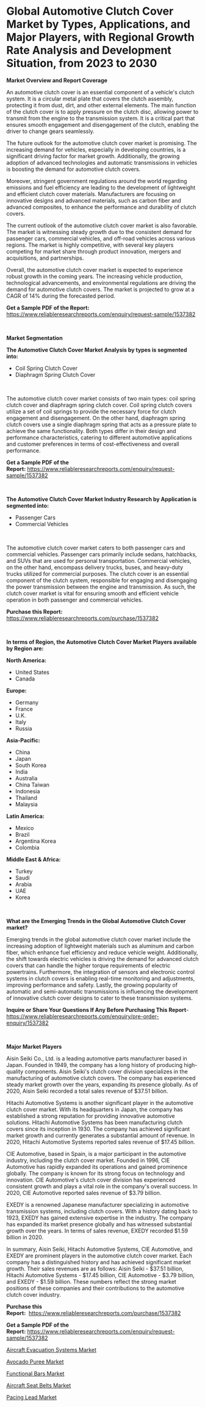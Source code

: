 <p><h1>Global Automotive Clutch Cover Market by Types, Applications, and Major Players, with Regional Growth Rate Analysis and Development Situation, from 2023 to 2030</h1></p><p><strong>Market Overview and Report Coverage</strong></p>
<p><p>An automotive clutch cover is an essential component of a vehicle's clutch system. It is a circular metal plate that covers the clutch assembly, protecting it from dust, dirt, and other external elements. The main function of the clutch cover is to apply pressure on the clutch disc, allowing power to transmit from the engine to the transmission system. It is a critical part that ensures smooth engagement and disengagement of the clutch, enabling the driver to change gears seamlessly.</p><p>The future outlook for the automotive clutch cover market is promising. The increasing demand for vehicles, especially in developing countries, is a significant driving factor for market growth. Additionally, the growing adoption of advanced technologies and automatic transmissions in vehicles is boosting the demand for automotive clutch covers.</p><p>Moreover, stringent government regulations around the world regarding emissions and fuel efficiency are leading to the development of lightweight and efficient clutch cover materials. Manufacturers are focusing on innovative designs and advanced materials, such as carbon fiber and advanced composites, to enhance the performance and durability of clutch covers.</p><p>The current outlook of the automotive clutch cover market is also favorable. The market is witnessing steady growth due to the consistent demand for passenger cars, commercial vehicles, and off-road vehicles across various regions. The market is highly competitive, with several key players competing for market share through product innovation, mergers and acquisitions, and partnerships.</p><p>Overall, the automotive clutch cover market is expected to experience robust growth in the coming years. The increasing vehicle production, technological advancements, and environmental regulations are driving the demand for automotive clutch covers. The market is projected to grow at a CAGR of 14% during the forecasted period.</p></p>
<p><strong>Get a Sample PDF of the Report:</strong> <a href="https://www.reliableresearchreports.com/enquiry/request-sample/1537382">https://www.reliableresearchreports.com/enquiry/request-sample/1537382</a></p>
<p>&nbsp;</p>
<p><strong>Market Segmentation</strong></p>
<p><strong>The Automotive Clutch Cover Market Analysis by types is segmented into:</strong></p>
<p><ul><li>Coil Spring Clutch Cover</li><li>Diaphragm Spring Clutch Cover</li></ul></p>
<p>&nbsp;</p>
<p><p>The automotive clutch cover market consists of two main types: coil spring clutch cover and diaphragm spring clutch cover. Coil spring clutch covers utilize a set of coil springs to provide the necessary force for clutch engagement and disengagement. On the other hand, diaphragm spring clutch covers use a single diaphragm spring that acts as a pressure plate to achieve the same functionality. Both types differ in their design and performance characteristics, catering to different automotive applications and customer preferences in terms of cost-effectiveness and overall performance.</p></p>
<p><strong>Get a Sample PDF of the Report:</strong>&nbsp;<a href="https://www.reliableresearchreports.com/enquiry/request-sample/1537382">https://www.reliableresearchreports.com/enquiry/request-sample/1537382</a></p>
<p>&nbsp;</p>
<p><strong>The Automotive Clutch Cover Market Industry Research by Application is segmented into:</strong></p>
<p><ul><li>Passenger Cars</li><li>Commercial Vehicles</li></ul></p>
<p>&nbsp;</p>
<p><p>The automotive clutch cover market caters to both passenger cars and commercial vehicles. Passenger cars primarily include sedans, hatchbacks, and SUVs that are used for personal transportation. Commercial vehicles, on the other hand, encompass delivery trucks, buses, and heavy-duty trucks utilized for commercial purposes. The clutch cover is an essential component of the clutch system, responsible for engaging and disengaging the power transmission between the engine and transmission. As such, the clutch cover market is vital for ensuring smooth and efficient vehicle operation in both passenger and commercial vehicles.</p></p>
<p><strong>Purchase this Report:</strong>&nbsp; <a href="https://www.reliableresearchreports.com/purchase/1537382">https://www.reliableresearchreports.com/purchase/1537382</a></p>
<p>&nbsp;</p>
<p><strong>In terms of Region, the Automotive Clutch Cover Market Players available by Region are:</strong></p>
<p>
    <p> <strong> North America: </strong>
        <ul>
            <li>United States</li>
            <li>Canada</li>
        </ul>
        </p> 
    <p> <strong> Europe: </strong>
        <ul>
            <li>Germany</li>
            <li>France</li>
            <li>U.K.</li>
            <li>Italy</li>
            <li>Russia</li>
        </ul>
        </p> 
    <p> <strong> Asia-Pacific: </strong>
        <ul>
            <li>China</li>
            <li>Japan</li>
            <li>South Korea</li>
            <li>India</li>
            <li>Australia</li>
            <li>China Taiwan</li>
            <li>Indonesia</li>
            <li>Thailand</li>
            <li>Malaysia</li>
        </ul>
        </p> 
    <p> <strong> Latin America: </strong>
        <ul>
            <li>Mexico</li>
            <li>Brazil</li>
            <li>Argentina Korea</li>
            <li>Colombia</li>
        </ul>
        </p> 
    <p> <strong> Middle East & Africa: </strong>
        <ul>
            <li>Turkey</li>
            <li>Saudi</li>
            <li>Arabia</li>
            <li>UAE</li>
            <li>Korea</li>
        </ul>
    </p>
    </p>
<p>&nbsp;</p>
<p><strong>What are the Emerging Trends in the Global Automotive Clutch Cover market?</strong></p>
<p><p>Emerging trends in the global automotive clutch cover market include the increasing adoption of lightweight materials such as aluminum and carbon fiber, which enhance fuel efficiency and reduce vehicle weight. Additionally, the shift towards electric vehicles is driving the demand for advanced clutch covers that can handle the higher torque requirements of electric powertrains. Furthermore, the integration of sensors and electronic control systems in clutch covers is enabling real-time monitoring and adjustments, improving performance and safety. Lastly, the growing popularity of automatic and semi-automatic transmissions is influencing the development of innovative clutch cover designs to cater to these transmission systems.</p></p>
<p><strong>Inquire or Share Your Questions If Any Before Purchasing This Report</strong>- <a href="https://www.reliableresearchreports.com/enquiry/pre-order-enquiry/1537382">https://www.reliableresearchreports.com/enquiry/pre-order-enquiry/1537382</a></p>
<p>&nbsp;</p>
<p><strong>Major Market Players</strong></p>
<p><p>Aisin Seiki Co., Ltd. is a leading automotive parts manufacturer based in Japan. Founded in 1949, the company has a long history of producing high-quality components. Aisin Seiki's clutch cover division specializes in the manufacturing of automotive clutch covers. The company has experienced steady market growth over the years, expanding its presence globally. As of 2020, Aisin Seiki recorded a total sales revenue of $37.51 billion.</p><p>Hitachi Automotive Systems is another significant player in the automotive clutch cover market. With its headquarters in Japan, the company has established a strong reputation for providing innovative automotive solutions. Hitachi Automotive Systems has been manufacturing clutch covers since its inception in 1930. The company has achieved significant market growth and currently generates a substantial amount of revenue. In 2020, Hitachi Automotive Systems reported sales revenue of $17.45 billion.</p><p>CIE Automotive, based in Spain, is a major participant in the automotive industry, including the clutch cover market. Founded in 1996, CIE Automotive has rapidly expanded its operations and gained prominence globally. The company is known for its strong focus on technology and innovation. CIE Automotive's clutch cover division has experienced consistent growth and plays a vital role in the company's overall success. In 2020, CIE Automotive reported sales revenue of $3.79 billion.</p><p>EXEDY is a renowned Japanese manufacturer specializing in automotive transmission systems, including clutch covers. With a history dating back to 1923, EXEDY has gained extensive expertise in the industry. The company has expanded its market presence globally and has witnessed substantial growth over the years. In terms of sales revenue, EXEDY recorded $1.59 billion in 2020.</p><p>In summary, Aisin Seiki, Hitachi Automotive Systems, CIE Automotive, and EXEDY are prominent players in the automotive clutch cover market. Each company has a distinguished history and has achieved significant market growth. Their sales revenues are as follows: Aisin Seiki - $37.51 billion, Hitachi Automotive Systems - $17.45 billion, CIE Automotive - $3.79 billion, and EXEDY - $1.59 billion. These numbers reflect the strong market positions of these companies and their contributions to the automotive clutch cover industry.</p></p>
<p><strong>Purchase this Report:</strong>&nbsp;&nbsp;<a href="https://www.reliableresearchreports.com/purchase/1537382">https://www.reliableresearchreports.com/purchase/1537382</a></p>
<p></p>
<p><strong>Get a Sample PDF of the Report:</strong>&nbsp;<a href="https://www.reliableresearchreports.com/enquiry/request-sample/1537382">https://www.reliableresearchreports.com/enquiry/request-sample/1537382</a></p>
<p><p><a href="https://medium.com/@reecebednar/aircraft-evacuation-systems-market-report-reveals-the-latest-trends-and-growth-opportunities-of-32fdf1196c11">Aircraft Evacuation Systems Market</a></p><p><a href="https://www.linkedin.com/pulse/avocado-puree-market-size-share-amp-trends-analysis-report-izgof/">Avocado Puree Market</a></p><p><a href="https://www.linkedin.com/pulse/decoding-functional-bars-market-deep-dive-latest-trends-pr0tf/">Functional Bars Market</a></p><p><a href="https://medium.com/@barttrantow2023/aircraft-seat-belts-market-insight-market-trends-growth-forecasted-from-2023-to-2030-94319bf7d1e1">Aircraft Seat Belts Market</a></p><p><a href="https://www.linkedin.com/pulse/pacing-lead-market-share-amp-new-trends-analysis-report-tibwf/">Pacing Lead Market</a></p></p>